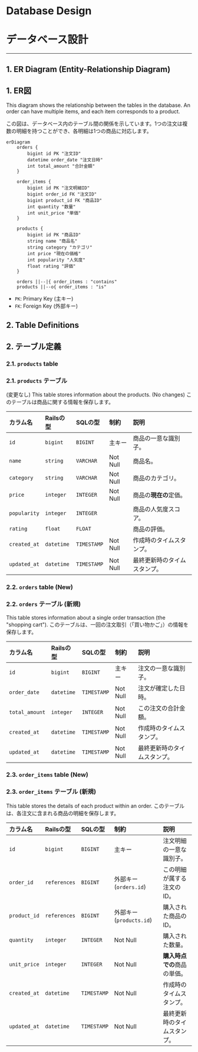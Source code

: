 # Database Design
# データベース設計

---

## 1. ER Diagram (Entity-Relationship Diagram)
## 1. ER図

This diagram shows the relationship between the tables in the database. An order can have multiple items, and each item corresponds to a product.

この図は、データベース内のテーブル間の関係を示しています。1つの注文は複数の明細を持つことができ、各明細は1つの商品に対応します。

```mermaid
erDiagram
    orders {
        bigint id PK "注文ID"
        datetime order_date "注文日時"
        int total_amount "合計金額"
    }

    order_items {
        bigint id PK "注文明細ID"
        bigint order_id FK "注文ID"
        bigint product_id FK "商品ID"
        int quantity "数量"
        int unit_price "単価"
    }

    products {
        bigint id PK "商品ID"
        string name "商品名"
        string category "カテゴリ"
        int price "現在の価格"
        int popularity "人気度"
        float rating "評価"
    }

    orders ||--|{ order_items : "contains"
    products ||--o{ order_items : "is"
```
*   `PK`: Primary Key (主キー)
*   `FK`: Foreign Key (外部キー)

## 2. Table Definitions
## 2. テーブル定義

### 2.1. `products` table
### 2.1. `products` テーブル

(変更なし) This table stores information about the products.
(No changes) このテーブルは商品に関する情報を保存します。

| カラム名 | Railsの型 | SQLの型 | 制約 | 説明 |
| :--- | :--- | :--- | :--- | :--- |
| `id` | `bigint` | `BIGINT` | 主キー | 商品の一意な識別子。 |
| `name` | `string` | `VARCHAR` | Not Null | 商品名。 |
| `category` | `string` | `VARCHAR` | Not Null | 商品のカテゴリ。 |
| `price` | `integer` | `INTEGER` | Not Null | 商品の**現在の**定価。 |
| `popularity` | `integer` | `INTEGER` | | 商品の人気度スコア。 |
| `rating` | `float` | `FLOAT` | | 商品の評価。 |
| `created_at` | `datetime` | `TIMESTAMP` | Not Null | 作成時のタイムスタンプ。 |
| `updated_at` | `datetime` | `TIMESTAMP` | Not Null | 最終更新時のタイムスタンプ。 |

### 2.2. `orders` table (New)
### 2.2. `orders` テーブル (新規)

This table stores information about a single order transaction (the "shopping cart").
このテーブルは、一回の注文取引（「買い物かご」）の情報を保存します。

| カラム名 | Railsの型 | SQLの型 | 制約 | 説明 |
| :--- | :--- | :--- | :--- | :--- |
| `id` | `bigint` | `BIGINT` | 主キー | 注文の一意な識別子。 |
| `order_date` | `datetime` | `TIMESTAMP` | Not Null | 注文が確定した日時。 |
| `total_amount`| `integer` | `INTEGER` | Not Null | この注文の合計金額。 |
| `created_at` | `datetime` | `TIMESTAMP` | Not Null | 作成時のタイムスタンプ。 |
| `updated_at` | `datetime` | `TIMESTAMP` | Not Null | 最終更新時のタイムスタンプ。 |

### 2.3. `order_items` table (New)
### 2.3. `order_items` テーブル (新規)

This table stores the details of each product within an order.
このテーブルは、各注文に含まれる商品の明細を保存します。

| カラム名 | Railsの型 | SQLの型 | 制約 | 説明 |
| :--- | :--- | :--- | :--- | :--- |
| `id` | `bigint` | `BIGINT` | 主キー | 注文明細の一意な識別子。 |
| `order_id` | `references`| `BIGINT` | 外部キー (`orders.id`) | この明細が属する注文のID。 |
| `product_id` | `references`| `BIGINT` | 外部キー (`products.id`) | 購入された商品のID。 |
| `quantity` | `integer` | `INTEGER` | Not Null | 購入された数量。 |
| `unit_price` | `integer` | `INTEGER` | Not Null | **購入時点での**商品の単価。 |
| `created_at` | `datetime` | `TIMESTAMP` | Not Null | 作成時のタイムスタンプ。 |
| `updated_at` | `datetime` | `TIMESTAMP` | Not Null | 最終更新時のタイムスタンプ。 |

